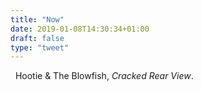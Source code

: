 ```yaml
---
title: "Now"
date: 2019-01-08T14:30:34+01:00
draft: false
type: "tweet"
---
```

<a href="https://itunes.apple.com/fr/album/cracked-rear-view/296202515" type="application/rss+xml" class="iconfont icon-music" title="rss"></a> &nbsp; Hootie & The Blowfish, *Cracked Rear View*.

